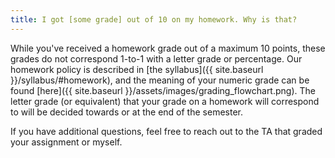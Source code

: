 ```yaml
---
title: I got [some grade] out of 10 on my homework. Why is that?
---
```


While you've received a homework grade out of a maximum 10 points,
these grades do not correspond 1-to-1 with a letter grade or
percentage. Our homework policy is described in [the syllabus]({{ site.baseurl }}/syllabus/#homework),
and the meaning of your numeric grade can be found [here]({{ site.baseurl }}/assets/images/grading_flowchart.png).
The letter grade (or equivalent) that your grade on a homework
will correspond to will be decided towards or at the end of
the semester.

If you have additional questions, feel free to reach out to
the TA that graded your assignment or myself.
